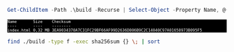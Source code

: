 ```powershell
Get-ChildItem -Path .\build -Recurse | Select-Object -Property Name, @{Name="Size";Expression={"{0:N2} {1}" -f ($_.Length / 1MB), "MB"}}, @{Name="Checksum";Expression={(Get-FileHash -Path $_.FullName -Algorithm SHA256).Hash}}
```

<pre style="font-size:64%;color:white;background:black">
Name       Size    Checksum
----       ----    --------
index.html 0,32 MB 3EA9034370A7C31FC29BF66AF99D2636D806B9C2C14040C97A01658973B095F5
</pre>

```bash
find ./build -type f -exec sha256sum {} \; | sort
```

<pre style="font-size:64%;color:white;background:black">
</pre>